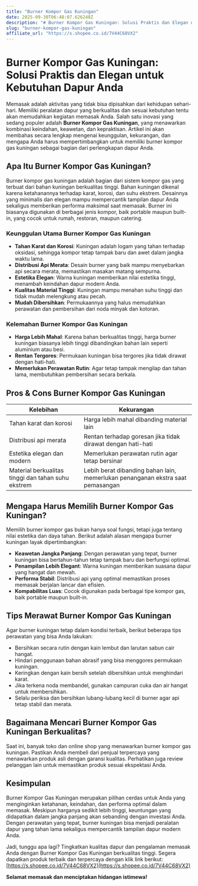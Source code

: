 ```yaml
---
title: "Burner Kompor Gas Kuningan"
date: 2025-09-30T06:48:07.626248Z
description: "# Burner Kompor Gas Kuningan: Solusi Praktis dan Elegan untuk Kebutuhan Dapur Anda..."
slug: "burner-kompor-gas-kuningan"
affiliate_url: "https://s.shopee.co.id/7V44C68VX2"
---
```

# Burner Kompor Gas Kuningan: Solusi Praktis dan Elegan untuk Kebutuhan Dapur Anda

Memasak adalah aktivitas yang tidak bisa dipisahkan dari kehidupan sehari-hari. Memiliki peralatan dapur yang berkualitas dan sesuai kebutuhan tentu akan memudahkan kegiatan memasak Anda. Salah satu inovasi yang sedang populer adalah **Burner Kompor Gas Kuningan**, yang menawarkan kombinasi keindahan, keawetan, dan kepraktisan. Artikel ini akan membahas secara lengkap mengenai keunggulan, kekurangan, dan mengapa Anda harus mempertimbangkan untuk memiliki burner kompor gas kuningan sebagai bagian dari perlengkapan dapur Anda.

## Apa Itu Burner Kompor Gas Kuningan?

Burner kompor gas kuningan adalah bagian dari sistem kompor gas yang terbuat dari bahan kuningan berkualitas tinggi. Bahan kuningan dikenal karena ketahanannya terhadap karat, korosi, dan suhu ekstrem. Desainnya yang minimalis dan elegan mampu mempercantik tampilan dapur Anda sekaligus memberikan performa maksimal saat memasak. Burner ini biasanya digunakan di berbagai jenis kompor, baik portable maupun built-in, yang cocok untuk rumah, restoran, maupun catering.

### Keunggulan Utama Burner Kompor Gas Kuningan

- **Tahan Karat dan Korosi**: Kuningan adalah logam yang tahan terhadap oksidasi, sehingga kompor tetap tampak baru dan awet dalam jangka waktu lama.
- **Distribusi Api Merata**: Desain burner yang baik mampu menyebarkan api secara merata, memastikan masakan matang sempurna.
- **Estetika Elegan**: Warna kuningan memberikan nilai estetika tinggi, menambah keindahan dapur modern Anda.
- **Kualitas Material Tinggi**: Kuningan mampu menahan suhu tinggi dan tidak mudah melengkung atau pecah.
- **Mudah Dibersihkan**: Permukaannya yang halus memudahkan perawatan dan pembersihan dari noda minyak dan kotoran.

### Kelemahan Burner Kompor Gas Kuningan

- **Harga Lebih Mahal**: Karena bahan berkualitas tinggi, harga burner kuningan biasanya lebih tinggi dibandingkan bahan lain seperti aluminium atau besi.
- **Rentan Tergores**: Permukaan kuningan bisa tergores jika tidak dirawat dengan hati-hati.
- **Memerlukan Perawatan Rutin**: Agar tetap tampak mengilap dan tahan lama, membutuhkan pembersihan secara berkala.

## Pros & Cons Burner Kompor Gas Kuningan

| Kelebihan | Kekurangan |
|------------|-------------|
| Tahan karat dan korosi | Harga lebih mahal dibanding material lain |
| Distribusi api merata | Rentan terhadap goresan jika tidak dirawat dengan hati-hati |
| Estetika elegan dan modern | Memerlukan perawatan rutin agar tetap bersinar |
| Material berkualitas tinggi dan tahan suhu ekstrem | Lebih berat dibanding bahan lain, memerlukan penanganan ekstra saat pemasangan |

## Mengapa Harus Memilih Burner Kompor Gas Kuningan?

Memilih burner kompor gas bukan hanya soal fungsi, tetapi juga tentang nilai estetika dan daya tahan. Berikut adalah alasan mengapa burner kuningan layak dipertimbangkan:

- **Keawetan Jangka Panjang**: Dengan perawatan yang tepat, burner kuningan bisa bertahun-tahun tetap tampak baru dan berfungsi optimal.
- **Penampilan Lebih Elegant**: Warna kuningan memberikan suasana dapur yang hangat dan mewah.
- **Performa Stabil**: Distribusi api yang optimal memastikan proses memasak berjalan lancar dan efisien.
- **Kompabilitas Luas**: Cocok digunakan pada berbagai tipe kompor gas, baik portable maupun built-in.

## Tips Merawat Burner Kompor Gas Kuningan

Agar burner kuningan tetap dalam kondisi terbaik, berikut beberapa tips perawatan yang bisa Anda lakukan:

- Bersihkan secara rutin dengan kain lembut dan larutan sabun cair hangat.
- Hindari penggunaan bahan abrasif yang bisa menggores permukaan kuningan.
- Keringkan dengan kain bersih setelah dibersihkan untuk menghindari karat.
- Jika terkena noda membandel, gunakan campuran cuka dan air hangat untuk membersihkan.
- Selalu periksa dan bersihkan lubang-lubang kecil di burner agar api tetap stabil dan merata.

## Bagaimana Mencari Burner Kompor Gas Kuningan Berkualitas?

Saat ini, banyak toko dan online shop yang menawarkan burner kompor gas kuningan. Pastikan Anda membeli dari penjual terpercaya yang menawarkan produk asli dengan garansi kualitas. Perhatikan juga review pelanggan lain untuk memastikan produk sesuai ekspektasi Anda.

## Kesimpulan

Burner Kompor Gas Kuningan merupakan pilihan cerdas untuk Anda yang menginginkan ketahanan, keindahan, dan performa optimal dalam memasak. Meskipun harganya sedikit lebih tinggi, keuntungan yang didapatkan dalam jangka panjang akan sebanding dengan investasi Anda. Dengan perawatan yang tepat, burner kuningan bisa menjadi peralatan dapur yang tahan lama sekaligus mempercantik tampilan dapur modern Anda.

Jadi, tunggu apa lagi? Tingkatkan kualitas dapur dan pengalaman memasak Anda dengan Burner Kompor Gas Kuningan berkualitas tinggi. Segera dapatkan produk terbaik dan terpercaya dengan klik link berikut: [https://s.shopee.co.id/7V44C68VX2](https://s.shopee.co.id/7V44C68VX2) 

**Selamat memasak dan menciptakan hidangan istimewa!**
